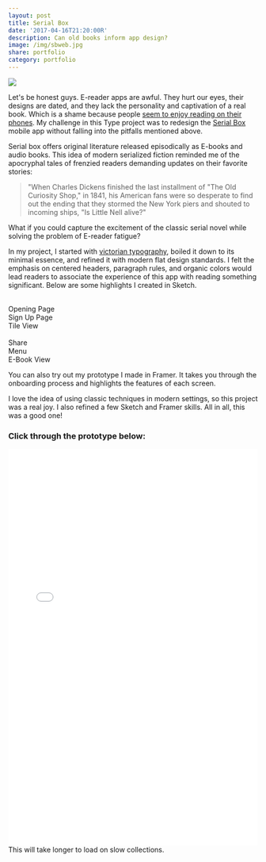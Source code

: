 ```yaml
---
layout: post
title: Serial Box
date: '2017-04-16T21:20:00R'
description: Can old books inform app design?
image: /img/sbweb.jpg
share: portfolio
category: portfolio
---
```


<img class="col three lazyload" src="/img/sbweb.jpg"  data-action="zoom">

Let's be honest guys. E-reader apps are awful. They hurt our eyes, their designs are dated, and they lack the personality and captivation of a real book. Which is a shame because people [seem to enjoy reading on their phones](https://www.theatlantic.com/technology/archive/2016/05/oh-internet-you-wonderful-newsy-readable-lovely-internet/481500/). 
My challenge in this Type project was to redesign the 
[Serial Box](https://www.serialbox.com/) mobile app without falling into the pitfalls mentioned above.

Serial box offers original literature released episodically as E-books and audio books. This idea of modern serialized fiction reminded me of the apocryphal tales of frenzied readers demanding updates on their favorite stories:

>"When Charles Dickens finished the last installment of "The Old Curiosity Shop," in 1841, his American fans were so desperate to find out the ending that they stormed the New York piers and shouted to incoming ships, "Is Little Nell alive?"

What if you could capture the excitement of the classic serial novel while solving the problem of E-reader fatigue? 

In my project, I started with [victorian typography](https://www.pinterest.com/geomoetric/victorian-app-design/), boiled it down to its minimal essence, and refined it with modern flat design standards. I felt the emphasis on centered headers, paragraph rules, and organic colors would lead readers to associate the experience of this app with reading something significant. Below are some highlights I created in Sketch.


<div class="img_row">
	<img class="col one lazyload" src="/framer/sb/imported/Jason_Podcast_Framer_Export@2x/images/Layer-Menu_start_screen-nurbmzg1.jpg" alt="" title="Serial Box" data-action="zoom"/>
	<img class="col one lazyload" src="/framer/sb/imported/Jason_Podcast_Framer_Export@2x/images/Layer-Onboarding_2-ndi0reiy.jpg" alt="" title="Serial Box" data-action="zoom"/>
	<img class="col one lazyload" src="/framer/sb/imported/Jason_Podcast_Framer_Export@2x/images/Layer-Serial_View_Tiles-mem4ody5.jpg" alt="" title="Serial Box" data-action="zoom"/>
</div>
<div class="col one caption">Opening Page</div>
<div class="col one caption">Sign Up Page</div>
<div class="col one caption">Tile View</div>

<div class="img_row">
	<img class="col one lazyload" src="/framer/sb/imported/Jason_Podcast_Framer_Export@2x/images/Layer-Episode_Share-que3mjjb.jpg" alt="" title="Serial Box" data-action="zoom"/>
	<img class="col one lazyload" src="/framer/sb/imported/Jason_Podcast_Framer_Export@2x/images/Layer-HeaderMenu-mddfnze5.png" alt="" title="Serial Box" data-action="zoom"/>
	<img class="col one lazyload" src="/framer/sb/imported/Jason_Podcast_Framer_Export@2x/images/Layer-Episode_List_Menu2-oee5odjg.jpg" alt="" title="Serial Box" data-action="zoom"/>
</div>
<div class="col one caption">Share</div>
<div class="col one caption">Menu</div>
<div class="col one caption">E-Book View</div>


You can also try out my prototype I made in Framer. It takes you through the onboarding process and highlights the features of each screen.

I love the idea of using classic techniques in modern settings, so this project was a real joy. I also refined a few Sketch and Framer skills. All in all, this was a good one!


### Click through the prototype below:

<iframe class="lazyload" src="/framer/sb/index.html" width="100%" height="800px" frameBorder="0"></iframe>

<div class="col three caption">This will take longer to load on slow collections.</div>
